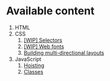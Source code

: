 # Available content

1. HTML
2. CSS
   1. [[WIP] Selectors](./css/selectors.md)
   2. [[WIP] Web fonts](./css/web-fonts.md)
   3. [Building multi-directional layouts](./css/multi-directional-layouts.md)
3. JavaScript
   1. [Hoisting](./javascript/hoisting.md)
   2. [Classes](./javascript/classes.md)
